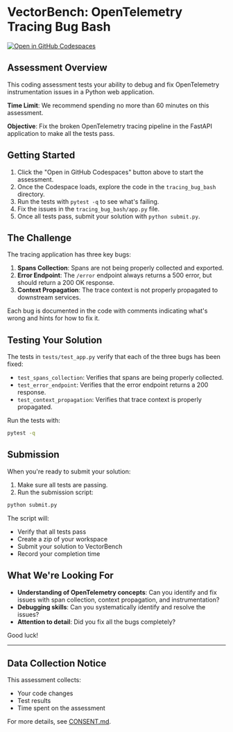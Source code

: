 # VectorBench: OpenTelemetry Tracing Bug Bash

[![Open in GitHub Codespaces](https://github.com/codespaces/badge.svg)](https://github.com/codespaces/new?hide_repo_select=true&ref=main&repo=your-repo-here)

## Assessment Overview

This coding assessment tests your ability to debug and fix OpenTelemetry instrumentation issues in a Python web application.

**Time Limit**: We recommend spending no more than 60 minutes on this assessment.

**Objective**: Fix the broken OpenTelemetry tracing pipeline in the FastAPI application to make all the tests pass.

## Getting Started

1. Click the "Open in GitHub Codespaces" button above to start the assessment.
2. Once the Codespace loads, explore the code in the `tracing_bug_bash` directory.
3. Run the tests with `pytest -q` to see what's failing.
4. Fix the issues in the `tracing_bug_bash/app.py` file.
5. Once all tests pass, submit your solution with `python submit.py`.

## The Challenge

The tracing application has three key bugs:

1. **Spans Collection**: Spans are not being properly collected and exported.
2. **Error Endpoint**: The `/error` endpoint always returns a 500 error, but should return a 200 OK response.
3. **Context Propagation**: The trace context is not properly propagated to downstream services.

Each bug is documented in the code with comments indicating what's wrong and hints for how to fix it.

## Testing Your Solution

The tests in `tests/test_app.py` verify that each of the three bugs has been fixed:

- `test_spans_collection`: Verifies that spans are being properly collected.
- `test_error_endpoint`: Verifies that the error endpoint returns a 200 response.
- `test_context_propagation`: Verifies that trace context is properly propagated.

Run the tests with:

```bash
pytest -q
```

## Submission

When you're ready to submit your solution:

1. Make sure all tests are passing.
2. Run the submission script:

```bash
python submit.py
```

The script will:
- Verify that all tests pass
- Create a zip of your workspace
- Submit your solution to VectorBench
- Record your completion time

## What We're Looking For

- **Understanding of OpenTelemetry concepts**: Can you identify and fix issues with span collection, context propagation, and instrumentation?
- **Debugging skills**: Can you systematically identify and resolve the issues?
- **Attention to detail**: Did you fix all the bugs completely?

Good luck!

---

## Data Collection Notice

This assessment collects:
- Your code changes
- Test results
- Time spent on the assessment

For more details, see [CONSENT.md](./CONSENT.md). 